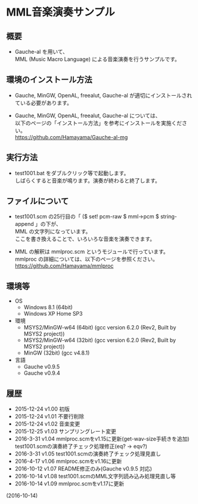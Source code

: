 # MML音楽演奏サンプル

## 概要
- Gauche-al を用いて、  
  MML (Music Macro Language) による音楽演奏を行うサンプルです。


## 環境のインストール方法
- Gauche, MinGW, OpenAL, freealut, Gauche-al が適切にインストールされている必要があります。

- Gauche, MinGW, OpenAL, freealut, Gauche-al については、  
  以下のページの「インストール方法」を参考にインストールを実施ください。  
  https://github.com/Hamayama/Gauche-al-mg


## 実行方法
- test1001.bat をダブルクリック等で起動します。  
  しばらくすると音楽が鳴ります。演奏が終わると終了します。


## ファイルについて
- test1001.scm の25行目の「 ($ set! pcm-raw $ mml->pcm $ string-append 」の下が、  
  MML の文字列になっています。  
  ここを書き換えることで、いろいろな音楽を演奏できます。

- MML の解釈は mmlproc.scm というモジュールで行っています。  
  mmlproc の詳細については、以下のページを参照ください。  
  https://github.com/Hamayama/mmlproc


## 環境等
- OS
  - Windows 8.1 (64bit)
  - Windows XP Home SP3
- 環境
  - MSYS2/MinGW-w64 (64bit) (gcc version 6.2.0 (Rev2, Built by MSYS2 project))
  - MSYS2/MinGW-w64 (32bit) (gcc version 6.2.0 (Rev2, Built by MSYS2 project))
  - MinGW (32bit) (gcc v4.8.1)
- 言語
  - Gauche v0.9.5
  - Gauche v0.9.4

## 履歴
- 2015-12-24 v1.00 初版
- 2015-12-24 v1.01 不要行削除
- 2015-12-24 v1.02 音楽変更
- 2015-12-25 v1.03 サンプリングレート変更
- 2016-3-31  v1.04 mmlproc.scmをv1.15に更新(get-wav-size手続きを追加)  
  test1001.scmの演奏終了チェック処理修正(eq? → eqv?)
- 2016-3-31  v1.05 test1001.scmの演奏終了チェック処理見直し
- 2016-4-17  v1.06 mmlproc.scmをv1.16に更新
- 2016-10-12 v1.07 README修正のみ(Gauche v0.9.5 対応)
- 2016-10-14 v1.08 test1001.scmのMML文字列読み込み処理見直し等
- 2016-10-14 v1.09 mmlproc.scmをv1.17に更新


(2016-10-14)
